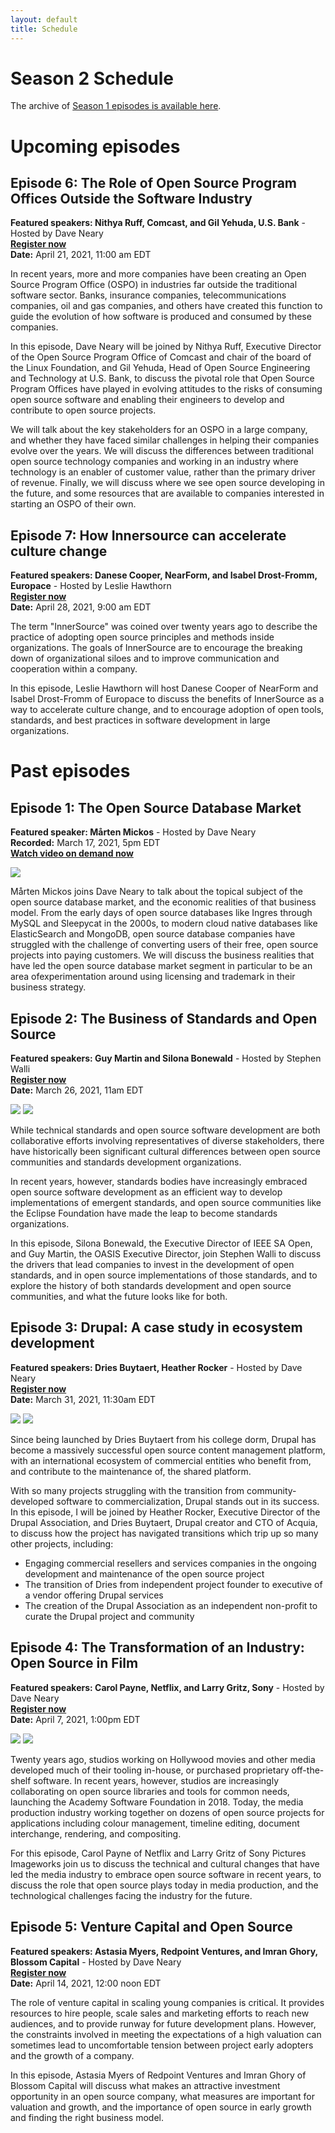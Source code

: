 ```yaml
---
layout: default
title: Schedule
---
```


# Season 2 Schedule

The archive of [Season 1 episodes is available here](season1.html).

# Upcoming episodes

## Episode 6: The Role of Open Source Program Offices Outside the Software Industry

**Featured speakers: Nithya Ruff, Comcast, and Gil Yehuda, U.S. Bank** - Hosted by Dave Neary <br/>
**[Register now](https://www.crowdcast.io/e/role-of-ospos)**<br/>
**Date:** April 21, 2021, 11:00 am EDT

In recent years, more and more companies have been creating an Open Source Program
Office (OSPO) in industries far outside the traditional software sector. Banks,
insurance companies, telecommunications companies, oil and gas companies, and others
have created this function to guide the evolution of how software is produced and
consumed by these companies.

In this episode, Dave Neary will be joined by Nithya Ruff, Executive Director of
the Open Source Program Office of Comcast and chair of the board of the Linux
Foundation, and Gil Yehuda, Head of Open Source Engineering and Technology at U.S.
Bank, to discuss the pivotal role that Open Source Program Offices have played in
evolving attitudes to the risks of consuming open source software and enabling their
engineers to develop and contribute to open source projects.

We will talk about the key stakeholders for an OSPO in a large company, and whether
they have faced similar challenges in helping their companies evolve over the years.
We will discuss the differences between traditional open source technology
companies and working in an industry where technology is an enabler of customer
value, rather than the primary driver of revenue. Finally, we will discuss where we
see open source developing in the future, and some resources that are available to
companies interested in starting an OSPO of their own.

## Episode 7: How Innersource can accelerate culture change

**Featured speakers: Danese Cooper, NearForm, and Isabel Drost-Fromm, Europace** - Hosted by Leslie Hawthorn <br/>
**[Register now](https://www.crowdcast.io/e/innersource)**<br/>
**Date:** April 28, 2021, 9:00 am EDT

The term "InnerSource" was coined over twenty years ago to describe the practice of
adopting open source principles and methods inside organizations. The goals of
InnerSource are to encourage the breaking down of organizational siloes and to
improve communication and cooperation within a company.

In this episode, Leslie Hawthorn will host Danese Cooper of NearForm and Isabel
Drost-Fromm of Europace to discuss the benefits of InnerSource as a way to
accelerate culture change, and to encourage adoption of open tools, standards, and
best practices in software development in large organizations.

# Past episodes

## Episode 1: The Open Source Database Market

**Featured speaker: Mårten Mickos** - Hosted by Dave Neary<br/>
**Recorded:** March 17, 2021, 5pm EDT<br/>
**[Watch video on demand now](https://www.crowdcast.io/e/open-source-database-market)** 

<img src="/assets/images/mickos.png" class="speakerpic">

Mårten Mickos joins Dave Neary to talk about the topical subject of the open source database market, and the economic realities of that business model. From the early days of open source databases like Ingres through MySQL and Sleepycat in the 2000s, to modern cloud native databases like ElasticSearch and MongoDB, open source database companies have struggled with the challenge of converting users of their free, open source projects into paying customers. We will discuss the business realities that have led the open source database market segment in particular to be an area ofexperimentation around using licensing and trademark in their business strategy. 


## Episode 2: The Business of Standards and Open Source

**Featured speakers: Guy Martin and Silona Bonewald** - Hosted by Stephen Walli<br/>
**[Register now](https://www.crowdcast.io/e/standards-and-open-source)**<br/>
**Date:** March 26, 2021, 11am EDT


<img src="/assets/images/guy_martin_web.jpg" class="speakerpic">
<img src="/assets/images/silona_bonewald.jpg" class="speakerpic">


While technical standards and open source software development are both collaborative efforts involving representatives of diverse stakeholders, there have historically been significant cultural differences between open source communities and standards development organizations.

In recent years, however, standards bodies have increasingly embraced open source software development as an efficient way to develop implementations of emergent standards, and open source communities like the Eclipse Foundation have made the leap to become standards organizations.

In this episode, Silona Bonewald, the Executive Director of IEEE SA Open, and Guy Martin, the OASIS Executive Director, join Stephen Walli to discuss the drivers that lead companies to invest in the development of open standards, and in open source implementations of those standards, and to explore the history of both standards development and open source communities, and what the future looks like for both.

## Episode 3: Drupal: A case study in ecosystem development

**Featured speakers: Dries Buytaert, Heather Rocker** - Hosted by Dave Neary<br/>
**[Register now](https://www.crowdcast.io/e/drupal-case-study)**<br/>
**Date:** March 31, 2021, 11:30am EDT

<img src="/assets/images/dries_buytaert_small.jpg" class="speakerpic">
<img src="/assets/images/Heather_Rocker_web.jpg" class="speakerpic">

Since being launched by Dries Buytaert from his college dorm, Drupal has become a massively successful open source content management platform, with an international ecosystem of commercial entities who benefit from, and contribute to the maintenance of, the shared platform.

With so many projects struggling with the transition from community-developed software to commercialization, Drupal stands out in its success. In this episode, I will be joined by Heather Rocker, Executive Director of the Drupal Association, and Dries Buytaert, Drupal creator and CTO of Acquia, to discuss how the project has navigated transitions which trip up so many other projects, including:

* Engaging commercial resellers and services companies in the ongoing development and maintenance of the open source project
* The transition of Dries from independent project founder to executive of a vendor offering Drupal services
* The creation of the Drupal Association as an independent non-profit to curate the Drupal project and community



## Episode 4: The Transformation of an Industry: Open Source in Film

**Featured speakers: Carol Payne, Netflix, and Larry Gritz, Sony** - Hosted by Dave Neary<br/>
**[Register now](https://www.crowdcast.io/e/open-source-in-film)**<br/>
**Date:** April 7, 2021, 1:00pm EDT

<img src="/assets/images/carol_payne.jpg" class="speakerpic">
<img src="/assets/images/larry_gritz.jpg" class="speakerpic">

Twenty years ago, studios working on Hollywood movies and other media developed much of their tooling in-house, or purchased proprietary off-the-shelf software. In recent years, however, studios are increasingly collaborating on open source libraries and tools for common needs, launching the Academy Software Foundation in 2018. Today, the media production industry working together on dozens of open source projects for applications including colour management, timeline editing, document interchange, rendering, and compositing.

For this episode, Carol Payne of Netflix and Larry Gritz of Sony Pictures Imageworks join us to discuss the technical and cultural changes that have led the media industry to embrace open source software in recent years, to discuss the role that open source plays today in media production, and the technological challenges facing the industry for the future.

## Episode 5: Venture Capital and Open Source

**Featured speakers: Astasia Myers, Redpoint Ventures, and Imran Ghory, Blossom Capital** - Hosted by Dave Neary<br/>
**[Register now](https://www.crowdcast.io/e/venture-capital-and-open-source)**<br/>
**Date:** April 14, 2021, 12:00 noon EDT

The role of venture capital in scaling young companies is critical. It provides
resources to hire people, scale sales and marketing efforts to reach new audiences,
and to provide runway for future development plans.  However, the constraints
involved in meeting the expectations of a high  valuation can sometimes lead to
uncomfortable tension between project  early adopters and the growth of a company.

In this episode, Astasia Myers of Redpoint Ventures and Imran Ghory of Blossom
Capital will discuss what makes an attractive investment  opportunity in an open
source company, what measures are important for  valuation and growth, and the
importance of open source in early growth  and finding the right business model.


